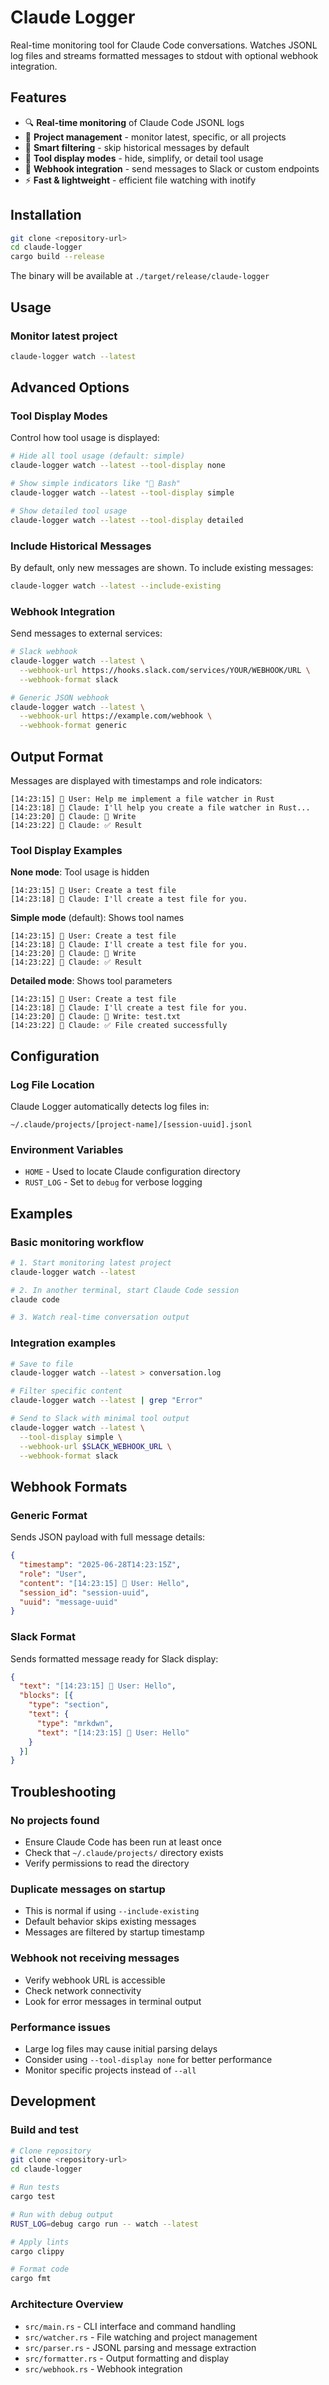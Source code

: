 # Claude Logger

Real-time monitoring tool for Claude Code conversations. Watches JSONL log files and streams formatted messages to stdout with optional webhook integration.

## Features

- 🔍 **Real-time monitoring** of Claude Code JSONL logs
- 📁 **Project management** - monitor latest, specific, or all projects
- 🎯 **Smart filtering** - skip historical messages by default
- 🔧 **Tool display modes** - hide, simplify, or detail tool usage
- 🔔 **Webhook integration** - send messages to Slack or custom endpoints
- ⚡ **Fast & lightweight** - efficient file watching with inotify

## Installation

```bash
git clone <repository-url>
cd claude-logger
cargo build --release
```

The binary will be available at `./target/release/claude-logger`

## Usage

### Monitor latest project
```bash
claude-logger watch --latest
```

## Advanced Options

### Tool Display Modes
Control how tool usage is displayed:
```bash
# Hide all tool usage (default: simple)
claude-logger watch --latest --tool-display none

# Show simple indicators like "🔧 Bash"
claude-logger watch --latest --tool-display simple

# Show detailed tool usage
claude-logger watch --latest --tool-display detailed
```

### Include Historical Messages
By default, only new messages are shown. To include existing messages:
```bash
claude-logger watch --latest --include-existing
```

### Webhook Integration
Send messages to external services:
```bash
# Slack webhook
claude-logger watch --latest \
  --webhook-url https://hooks.slack.com/services/YOUR/WEBHOOK/URL \
  --webhook-format slack

# Generic JSON webhook
claude-logger watch --latest \
  --webhook-url https://example.com/webhook \
  --webhook-format generic
```

## Output Format

Messages are displayed with timestamps and role indicators:

```
[14:23:15] 👤 User: Help me implement a file watcher in Rust
[14:23:18] 🤖 Claude: I'll help you create a file watcher in Rust...
[14:23:20] 🤖 Claude: 🔧 Write
[14:23:22] 🤖 Claude: ✅ Result
```

### Tool Display Examples

**None mode**: Tool usage is hidden
```
[14:23:15] 👤 User: Create a test file
[14:23:18] 🤖 Claude: I'll create a test file for you.
```

**Simple mode** (default): Shows tool names
```
[14:23:15] 👤 User: Create a test file
[14:23:18] 🤖 Claude: I'll create a test file for you.
[14:23:20] 🤖 Claude: 🔧 Write
[14:23:22] 🤖 Claude: ✅ Result
```

**Detailed mode**: Shows tool parameters
```
[14:23:15] 👤 User: Create a test file
[14:23:18] 🤖 Claude: I'll create a test file for you.
[14:23:20] 🤖 Claude: 🔧 Write: test.txt
[14:23:22] 🤖 Claude: ✅ File created successfully
```

## Configuration

### Log File Location
Claude Logger automatically detects log files in:
```
~/.claude/projects/[project-name]/[session-uuid].jsonl
```

### Environment Variables
- `HOME` - Used to locate Claude configuration directory
- `RUST_LOG` - Set to `debug` for verbose logging

## Examples

### Basic monitoring workflow
```bash
# 1. Start monitoring latest project
claude-logger watch --latest

# 2. In another terminal, start Claude Code session
claude code

# 3. Watch real-time conversation output
```

### Integration examples
```bash
# Save to file
claude-logger watch --latest > conversation.log

# Filter specific content
claude-logger watch --latest | grep "Error"

# Send to Slack with minimal tool output
claude-logger watch --latest \
  --tool-display simple \
  --webhook-url $SLACK_WEBHOOK_URL \
  --webhook-format slack
```

## Webhook Formats

### Generic Format
Sends JSON payload with full message details:
```json
{
  "timestamp": "2025-06-28T14:23:15Z",
  "role": "User",
  "content": "[14:23:15] 👤 User: Hello",
  "session_id": "session-uuid",
  "uuid": "message-uuid"
}
```

### Slack Format
Sends formatted message ready for Slack display:
```json
{
  "text": "[14:23:15] 👤 User: Hello",
  "blocks": [{
    "type": "section",
    "text": {
      "type": "mrkdwn",
      "text": "[14:23:15] 👤 User: Hello"
    }
  }]
}
```

## Troubleshooting

### No projects found
- Ensure Claude Code has been run at least once
- Check that `~/.claude/projects/` directory exists
- Verify permissions to read the directory

### Duplicate messages on startup
- This is normal if using `--include-existing`
- Default behavior skips existing messages
- Messages are filtered by startup timestamp

### Webhook not receiving messages
- Verify webhook URL is accessible
- Check network connectivity
- Look for error messages in terminal output

### Performance issues
- Large log files may cause initial parsing delays
- Consider using `--tool-display none` for better performance
- Monitor specific projects instead of `--all`

## Development

### Build and test
```bash
# Clone repository
git clone <repository-url>
cd claude-logger

# Run tests
cargo test

# Run with debug output
RUST_LOG=debug cargo run -- watch --latest

# Apply lints
cargo clippy

# Format code
cargo fmt
```

### Architecture Overview
- `src/main.rs` - CLI interface and command handling
- `src/watcher.rs` - File watching and project management
- `src/parser.rs` - JSONL parsing and message extraction
- `src/formatter.rs` - Output formatting and display
- `src/webhook.rs` - Webhook integration

